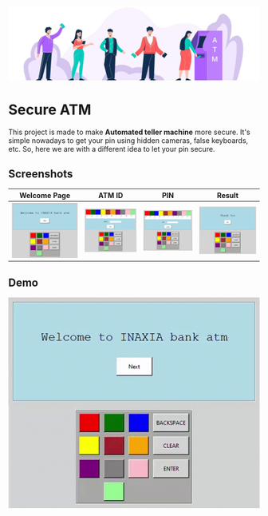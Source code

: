![](banner.jpg)
# Secure ATM
This project is made to make **Automated teller machine** more secure. It's simple nowadays to get your pin using hidden cameras, false keyboards, etc. So, here we are with a different idea to let your pin secure.

## Screenshots

| Welcome Page | ATM ID | PIN | Result |
|:---:|:---:|:---:|:---:|
| ![](screenshots/page0.jpg) | ![](screenshots/page1.jpg) | ![](screenshots/page2.jpg) | ![](screenshots/page3.jpg) |

## Demo
![](demo.gif)
